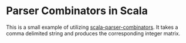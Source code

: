 # Parser Combinators in Scala

This is a small example of utilizing [scala-parser-combinators](https://github.com/scala/scala-parser-combinators). It takes a comma delimited string and produces the corresponding integer matrix.
